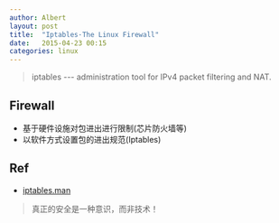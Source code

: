 ```yaml
---
author: Albert
layout: post
title:  "Iptables·The Linux Firewall"
date:   2015-04-23 00:15
categories: linux
---
```


> iptables --- administration tool for IPv4 packet filtering and NAT.

Firewall
--------

* 基于硬件设施对包进出进行限制(芯片防火墙等)
* 以软件方式设置包的进出规范(Iptables)


Ref
---

* [iptables.man](http://ipset.netfilter.org/iptables.man.html)

> 真正的安全是一种意识，而非技术！
